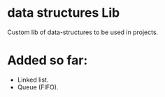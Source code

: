 # data structures Lib
 Custom lib of data-structures to be used in projects.

# Added so far:
* Linked list.
* Queue (FIFO).
